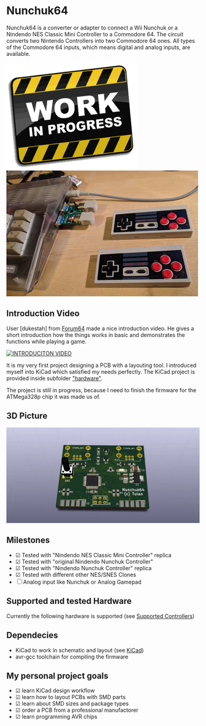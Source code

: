 # Nunchuk64
Nunchuk64 is a converter or adapter to connect a Wii Nunchuk or a Nindendo NES Classic Mini Controller
to a Commodore 64. The circuit converts two Nintendo Controllers into two Commodore 64 ones.
All types of the Commodore 64 inputs, which means digital and analog inputs, are available.

![Work in Progress](work.gif) ![Picture](in_action.jpg)

## Introduction Video
User [dukestah] from [Forum64](https://www.forum64.de) made a nice introduction video.
He gives a short introduction how the things works in basic and demonstrates the functions while playing a game.

[![INTRODUCITON VIDEO](http://img.youtube.com/vi/LK__4W44_HA/0.jpg)](http://www.youtube.com/watch?v=LK__4W44_HA)


It is my very first project designing a PCB with a layouting tool.
I introduced myself into KiCad which satisfied my needs perfectly.
The KiCad project is provided inside subfolder ["hardware"](./hardware).

The project is still in progress, because I need to finish the firmware for the
ATMega328p chip it was made us of.

## 3D Picture
![3d Picture](nunchuk64.png)

## Milestones
- ☑ Tested with "Nindendo NES Classic Mini Controller" replica
- ☑ Tested with "original Nindendo Nunchuk Controller"
- ☑ Tested with "Nindendo Nunchuk Controller" replica
- ☑ Tested with different other NES/SNES Clones
- ☐ Analog input like Nunchuk or Analog Gamepad

## Supported and tested Hardware
Currently the following hardware is supported (see [Supported Controllers](./supported_controllers))

## Dependecies
- KiCad to work in schematic and layout (see [KiCad](http://kicad-pcb.org/))
- avr-gcc toolchain for compiling the firmware

## My personal project goals
- ☑ learn KiCad design workflow
- ☑ learn how to layout PCBs with SMD parts
- ☑ learn about SMD sizes and package types
- ☑ order a PCB from a professional manufactorer
- ☑ learn programming AVR chips



